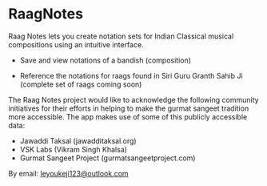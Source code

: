 # RaagNotes

Raag Notes lets you create notation sets for Indian Classical musical compositions using an intuitive interface.

- Save and view notations of a bandish (composition)

- Reference the notations for raags found in Siri Guru Granth Sahib Ji (complete set of raags coming soon)

The Raag Notes project would like to acknowledge the following community initiatives for their efforts in helping to make the gurmat sangeet tradition more accessible. The app makes use of some of this publicly accessible data:

- Jawaddi Taksal (jawadditaksal.org)
- VSK Labs (Vikram Singh Khalsa)
- Gurmat Sangeet Project (gurmatsangeetproject.com)	

By email: leyoukeji123@outlook.com
